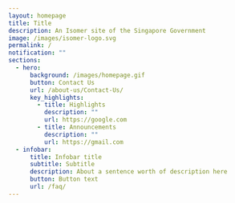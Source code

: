```yaml
---
layout: homepage
title: Title
description: An Isomer site of the Singapore Government
image: /images/isomer-logo.svg
permalink: /
notification: ""
sections:
  - hero:
      background: /images/homepage.gif
      button: Contact Us
      url: /about-us/Contact-Us/
      key_highlights:
        - title: Highlights
          description: ""
          url: https://google.com
        - title: Announcements
          description: ""
          url: https://gmail.com
  - infobar:
      title: Infobar title
      subtitle: Subtitle
      description: About a sentence worth of description here
      button: Button text
      url: /faq/
---
```

